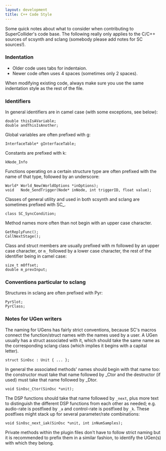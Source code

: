 ```yaml
---
layout: development
title: C++ Code Style
---
```



Some quick notes about what to consider when contributing to SuperCollider's code base. The following really only applies to the C/C++ sources of scsynth and sclang (somebody please add notes for SC sources!).

### Indentation

* Older code uses tabs for indentaion.
* Newer code often uses 4 spaces (sometimes only 2 spaces).

When modifying existing code, always make sure you use the same indentation style as the rest of the file.


### Identifiers

In general identifiers are in camel case (with some exceptions, see below):

    double thisIsAVariable;
    double andThisIsAnother;

Global variables are often prefixed with g:

    InterfaceTable* gInterfaceTable;

Constants are prefixed with k:

    kNode_Info

Functions operating on a certain structure type are often prefixed with the name of that type, followed by an underscore:

    World* World_New(WorldOptions *inOptions);
    void   Node_SendTrigger(Node* inNode, int triggerID, float value);

Classes of general utility and used in both scsynth and sclang are sometimes prefixed with SC_.

    class SC_SyncCondition;

Method names more often than not begin with an upper case character.

    GetReplyFunc();
    CallNextStage();

Class and struct members are usually prefixed with m followed by an upper case character, or `m_` followed by a lower case character, the rest of the identifier being in camel case:

    size_t mOffset;
    double m_prevInput;


### Conventions particular to sclang

Structures in sclang are often prefixed with Pyr:

    PyrSlot;
    PyrClass;


### Notes for UGen writers

The naming for UGens has fairly strict conventions, because SC's macros connect the function/struct names with the names used by a user. A UGen usually has a struct associated with it, which should take the same name as the corresponding sclang class (which implies it begins with a capital letter).

    struct SinOsc : Unit { ... };

In general the associated methods' names should begin with that name too: the constructor must take that name followed by _Ctor and the destructor (if used) must take that name followed by _Dtor.

    void SinOsc_Ctor(SinOsc *unit);

The DSP functions should take that name followed by `_next`, plus more text to distinguish the different DSP functions from each other as needed; e.g. audio-rate is postfixed by `_a` and control-rate is postfixed by `_k`. These postfixes might stack up for several parameter/rate combinations:

    void SinOsc_next_iak(SinOsc *unit, int inNumSamples);

Private methods within the plugin files don't have to follow strict naming but it is recommended to prefix them in a similar fashion, to identify the UGen(s) with which they belong.

